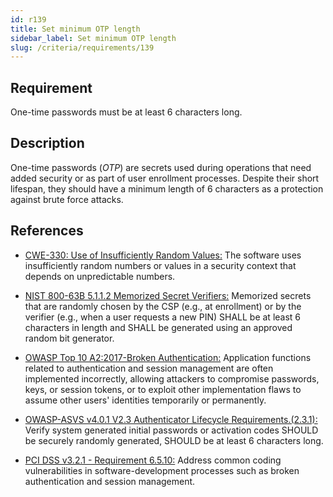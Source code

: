 ```yaml
---
id: r139
title: Set minimum OTP length
sidebar_label: Set minimum OTP length
slug: /criteria/requirements/139
---
```


## Requirement

One-time passwords must be
at least 6 characters long.

## Description

One-time passwords (*OTP*) are secrets used
during operations
that need added security
or as part of user enrollment processes.
Despite their short lifespan,
they should have a minimum length
of 6 characters
as a protection against brute force attacks.

## References

- [CWE-330: Use of Insufficiently Random Values:](https://cwe.mitre.org/data/definitions/330.html)
The software uses
insufficiently random numbers
or values in a security context
that depends on unpredictable numbers.

- [NIST 800-63B 5.1.1.2 Memorized Secret Verifiers:](https://pages.nist.gov/800-63-3/sp800-63b.html)
Memorized secrets that are randomly chosen
by the CSP (e.g., at enrollment)
or by the verifier (e.g., when a user requests a new PIN)
SHALL be at least 6 characters in length
and SHALL be generated
using an approved random bit generator.

- [OWASP Top 10 A2:2017-Broken Authentication:](https://owasp.org/www-project-top-ten/OWASP_Top_Ten_2017/Top_10-2017_A2-Broken_Authentication)
Application functions related to authentication
and session management
are often implemented incorrectly,
allowing attackers to compromise passwords,
keys, or session tokens,
or to exploit other implementation flaws
to assume other users' identities
temporarily or permanently.

- [OWASP-ASVS v4.0.1 V2.3 Authenticator Lifecycle Requirements.(2.3.1):](https://owasp.org/www-pdf-archive/OWASP_Application_Security_Verification_Standard_4.0-en.pdf)
Verify system generated initial passwords
or activation codes SHOULD
be securely randomly generated,
SHOULD be at least 6 characters long.

- [PCI DSS v3.2.1 - Requirement 6.5.10:](https://www.pcisecuritystandards.org/documents/PCI_DSS_v3-2-1.pdf)
Address common coding vulnerabilities
in software-development processes
such as broken authentication
and session management.
